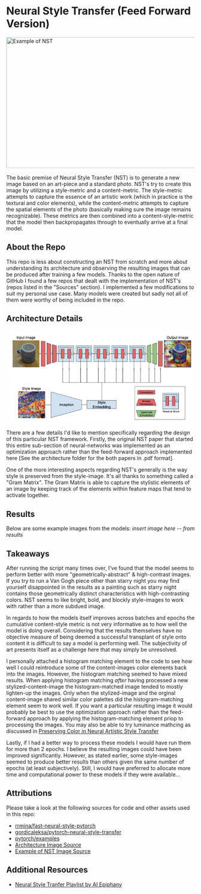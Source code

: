 # Neural Style Transfer (Feed Forward Version)
<img src="images/example/messi_tulip.jpg" width="800" height="350" title="Example of NST"/>

The basic premise of Neural Style Transfer (NST) is to generate a new image 
based on an art-piece and a standard photo. NST's try to create this image by utilizing a style-metric
and a content-metric. The style-metric attempts to capture the essence of an artistic work 
(which in practice is the textural and color elements), while the content-metric attempts to capture the
spatial elements of the photo (basically making sure the image remains recognizable). These metrics are then
combined into a content-style-metric that the model then backpropagates through to eventually arrive at a final model.

## About the Repo
This repo is less about constructing an NST from scratch and 
more about understanding its architecture and observing the resulting 
images that can be produced after training a few models.
Thanks to the open nature of GitHub I found a few repos that dealt with 
the implementation of NST's (repos listed in the "Sources" section).
I implemented a few modifications to suit my personal use case. Many models
were created but sadly not all of them were worthy of being included in the repo.

## Architecture Details
<img src="architecture_info/feed forward approach/fast_nst_architecture.png" title="Architecture"/>

There are a few details I'd like to mention specifically regarding the design of this particular NST framework.
Firstly, the original NST paper that started this entire sub-section of neural-networks was implemented as an optimization
approach rather than the feed-forward approach implemented here [See the architecture folder for the both papers in .pdf format].

One of the more interesting aspects regarding NST's generally is the way style is preserved from the style-image. It's all thanks
to something called a "Gram Matrix". The Gram Matrix is able to capture the stylistic elements of an image by keeping track of the elements within feature maps
that tend to activate together.

## Results
Below are some example images from the models:
*insert image here -- from results*

## Takeaways
After running the script many times over, I've found that the model seems to perform better with more "geometrically-abstract" & high-contrast images.
If you try to run a Van Gogh piece other than starry night you may find yourself disappointed in the results as a painting such as starry night contains those 
geometrically distinct characteristics with high-contrasting colors. NST seems to like bright, bold, and blockly style-images to work with rather than a more subdued image.

In regards to how the models itself improves across batches and epochs the cumulative content-style metric is not very informative as to how well the model is doing overall. Considering that the results themselves have no objective measure of being deemed a successful transplant of style onto content it is difficult to say a model is performing well. The subjectivity of art presents itself as a challenge here that may simply be unresolved.

I personally attached a histogram matching element to the code to see how well I could reintroduce some of the content-images color elements back into the images. However, the histogram matching seemed to have mixed results. When applying histogram matching *after* having processed a new stylized-content-image the histogram-matched image tended to mostly lighten-up the images. Only when the stylized-image and the orginal content-image shared similar color palettes did the histogram-matching element seem to work well. If you want a particular resulting image it would probably be best to use the optimization approach rather than the feed-forward approach by applying the histogram-matching element priop to processing the images. You may also be able to try luminance mathcing as discussed in [Preserving Color in Neural Artistic Style Transfer](https://deepai.org/publication/preserving-color-in-neural-artistic-style-transfer)

Lastly, if I had a better way to process these models I would have run them for more than 2 epochs. I believe the resulting images could have been improved significantly. However, as stated earlier, some style-images seemed to produce better results than others given the same number of epochs (at least subjectively). Still, I would have preferred to allocate more time and computational power to these models if they were available...

## Attributions
Please take a look at the following sources for code and other assets used in this repo: 
* [rrmina/fast-neural-style-pytorch](https://github.com/rrmina/fast-neural-style-pytorch)
* [gordicaleksa/pytorch-neural-style-transfer](https://github.com/gordicaleksa/pytorch-neural-style-transfer)
* [pytorch/examples](https://github.com/pytorch/examples/tree/master/fast_neural_style)
* [Architecture Image Source](https://towardsdatascience.com/neural-style-transfer-applications-data-augmentation-43d1dc1aeecc)
* [Example of NST Image Source](https://analyticsindiamag.com/hands-on-guide-to-neural-style-transfer-using-tensorflow-hub-module/)

## Additional Resources
* [Neural Style Tranfer Playlist by AI Epiphany](https://www.youtube.com/playlist?list=PLBoQnSflObcmbfshq9oNs41vODgXG-608)
